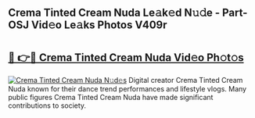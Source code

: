 ## Crema Tinted Cream Nuda Le𝚊k𝚎d N𝚞𝚍e - Part-OSJ Vid𝚎o Le𝚊ks Photos V409r

# <h2><a href="http://fbbxhz.evod.top/?m=Crema+Tinted+Cream+Nuda">🔗 👉🔴 Crema Tinted Cream Nuda Vid𝚎o Ph𝚘t𝚘s</a></h2>

[![Crema Tinted Cream Nuda N𝚞d𝚎s](https://i.imgur.com/8V9OHl7.gif)](http://fbbxhz.evod.top/?m=Crema+Tinted+Cream+Nuda)
Digital creator Crema Tinted Cream Nuda known for their dance trend performances and lifestyle vlogs. Many public figures Crema Tinted Cream Nuda have made significant contributions to society. 
